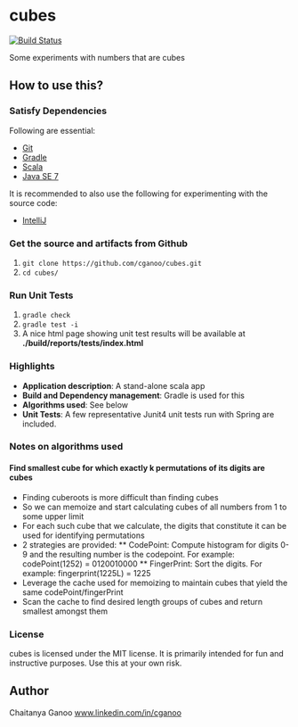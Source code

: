 cubes
========
[![Build Status](https://travis-ci.org/cganoo/cubes.svg?branch=master)](https://travis-ci.org/cganoo/cubes)

Some experiments with numbers that are cubes

## How to use this?

### Satisfy Dependencies

Following are essential:

* [Git](http://git-scm.com/downloads)
* [Gradle](https://gradle.org/)
* [Scala](http://www.scala-lang.org/download/2.10.4.html)
* [Java SE 7](http://www.oracle.com/technetwork/java/javase/downloads/jdk7-downloads-1880260.html)

It is recommended to also use the following for experimenting with the source code:

* [IntelliJ](https://www.jetbrains.com/idea/)

### Get the source and artifacts from Github

1. `git clone https://github.com/cganoo/cubes.git`
2. `cd cubes/`

### Run Unit Tests
1. `gradle check`
2. `gradle test -i`
3. A nice html page showing unit test results will be available at <b>./build/reports/tests/index.html</b>

### Highlights

* <b>Application description</b>: A stand-alone scala app
* <b>Build and Dependency management</b>: Gradle is used for this
* <b>Algorithms used</b>: See below
* <b>Unit Tests</b>: A few representative Junit4 unit tests run with Spring are included.

### Notes on algorithms used

#### Find smallest cube for which exactly k permutations of its digits are cubes
* Finding cuberoots is more difficult than finding cubes
* So we can memoize and start calculating cubes of all numbers from 1 to some upper limit
* For each such cube that we calculate, the digits that constitute it can be used for identifying permutations
* 2 strategies are provided:
** CodePoint: Compute histogram for digits 0-9 and the resulting number is the codepoint. For example: codePoint(1252) = 0120010000
** FingerPrint: Sort the digits. For example: fingerprint(1225L) = 1225
* Leverage the cache used for memoizing to maintain cubes that yield the same codePoint/fingerPrint
* Scan the cache to find desired length groups of cubes and return smallest amongst them

### License

cubes is licensed under the MIT license. It is primarily intended for fun and instructive purposes.
Use this at your own risk.

## Author

Chaitanya Ganoo
www.linkedin.com/in/cganoo
